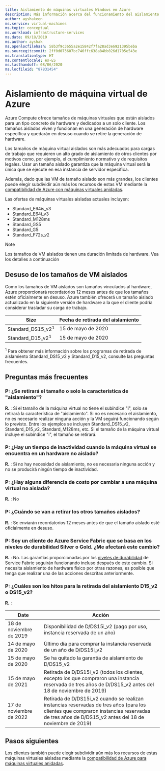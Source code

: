 ```yaml
---
title: Aislamiento de máquinas virtuales Windows en Azure
description: Más información acerca del funcionamiento del aislamiento de máquinas virtuales en Azure.
author: ayshakeen
ms.service: virtual-machines
ms.topic: conceptual
ms.workload: infrastructure-services
ms.date: 09/18/2019
ms.author: ayshak
ms.openlocfilehash: 58b3f9c3655a2e15842f7fa28ad3e6921395beba
ms.sourcegitcommit: 2ff0d073607bc746ffc638a84bb026d1705e543e
ms.translationtype: HT
ms.contentlocale: es-ES
ms.lasthandoff: 08/06/2020
ms.locfileid: "87831454"
---
```

# <a name="virtual-machine-isolation-in-azure"></a>Aislamiento de máquina virtual de Azure

Azure Compute ofrece tamaños de máquinas virtuales que están aislados para un tipo concreto de hardware y dedicados a un solo cliente. Los tamaños aislados viven y funcionan en una generación de hardware específica y quedarán en desuso cuando se retire la generación de hardware.

Los tamaños de máquina virtual aislados son más adecuados para cargas de trabajo que requieren un alto grado de aislamiento de otros clientes por motivos como, por ejemplo, el cumplimiento normativo y de requisitos legales.  Usar un tamaño aislado garantiza que la máquina virtual será la única que se ejecute en esa instancia de servidor específica. 


Además, dado que las VM de tamaño aislado son más grandes, los clientes puede elegir subdividir aún más los recursos de estas VM mediante la [compatibilidad de Azure con máquinas virtuales anidadas](https://azure.microsoft.com/blog/nested-virtualization-in-azure/).

Las ofertas de máquinas virtuales aisladas actuales incluyen:
* Standard_E64is_v3
* Standard_E64i_v3
* Standard_M128ms
* Standard_GS5
* Standard_G5
* Standard_F72s_v2

> [!NOTE]
> Los tamaños de VM aislados tienen una duración limitada de hardware. Vea los detalles a continuación

## <a name="deprecation-of-isolated-vm-sizes"></a>Desuso de los tamaños de VM aislados
Como los tamaños de VM aislados son tamaños vinculados al hardware, Azure proporcionará recordatorios 12 meses antes de que los tamaños estén oficialmente en desuso.  Azure también ofrecerá un tamaño aislado actualizado en la siguiente versión de hardware a la que el cliente podría considerar trasladar su carga de trabajo.

| Size | Fecha de retirada del aislamiento | 
| --- | --- |
| Standard_DS15_v2<sup>1</sup> | 15 de mayo de 2020 |
| Standard_D15_v2<sup>1</sup>  | 15 de mayo de 2020 |

<sup>1</sup>  Para obtener más información sobre los programas de retirada de aislamiento Standard_DS15_v2 y Standard_D15_v2, consulte las preguntas frecuentes.


## <a name="faq"></a>Preguntas más frecuentes
### <a name="q-is-the-size-going-to-get-retired-or-only-isolation-feature-is"></a>P: ¿Se retirará el tamaño o solo la característica de "aislamiento"?
**R.** : Si el tamaño de la máquina virtual no tiene el subíndice "i", solo se retirará la característica de "aislamiento". Si no es necesario el aislamiento, no es necesario realizar ninguna acción y la VM seguirá funcionando según lo previsto. Entre los ejemplos se incluyen Standard_DS15_v2, Standard_D15_v2, Standard_M128ms, etc. Si el tamaño de la máquina virtual incluye el subíndice "i", el tamaño se retirará.

### <a name="q-is-there-a-downtime-when-my-vm-lands-on-a-non-isolated-hardware"></a>P: ¿Hay un tiempo de inactividad cuando la máquina virtual se encuentra en un hardware no aislado?
**R.** : Si no hay necesidad de aislamiento, no es necesaria ninguna acción y no se producirá ningún tiempo de inactividad.

### <a name="q-is-there-any-cost-delta-for-moving-to-a-non-isolated-virtual-machine"></a>P: ¿Hay alguna diferencia de costo por cambiar a una máquina virtual no aislada?
**R.** : No

### <a name="q-when-are-the-other-isolated-sizes-going-to-retire"></a>P: ¿Cuándo se van a retirar los otros tamaños aislados?
**R.** : Se enviarán recordatorios 12 meses antes de que el tamaño aislado esté oficialmente en desuso.

### <a name="q-im-an-azure-service-fabric-customer-relying-on-the-silver-or-gold-durability-tiers-does-this-change-impact-me"></a>P: Soy un cliente de Azure Service Fabric que se basa en los niveles de durabilidad Silver o Gold. ¿Me afectará este cambio?
**R.** : No. Las garantías proporcionadas por los [niveles de durabilidad](../service-fabric/service-fabric-cluster-capacity.md#durability-characteristics-of-the-cluster) de Service Fabric seguirán funcionando incluso después de este cambio. Si necesita aislamiento de hardware físico por otras razones, es posible que tenga que realizar una de las acciones descritas anteriormente. 
 
### <a name="q-what-are-the-milestones-for-d15_v2-or-ds15_v2-isolation-retirement"></a>P: ¿Cuáles son los hitos para la retirada del aislamiento D15_v2 o DS15_v2? 
**R.** : 
 
| Date | Acción |
|---|---| 
| 18 de noviembre de 2019 | Disponibilidad de D/DS15i_v2 (pago por uso, instancia reservada de un año) | 
| 14 de mayo de 2020 | Último día para comprar la instancia reservada de un año de D/DS15i_v2 | 
| 15 de mayo de 2020 | Se ha quitado la garantía de aislamiento de D/DS15_v2 | 
| 15 de mayo de 2021 | Retirada de D/DS15i_v2 (todos los clientes, excepto los que compraron una instancia reservada de tres años de D/DS15_v2 antes del 18 de noviembre de 2019)| 
| 17 de noviembre de 2022 | Retirada de D/DS15i_v2 cuando se realizan instancias reservadas de tres años (para los clientes que compraron instancias reservadas de tres años de D/DS15_v2 antes del 18 de noviembre de 2019) |

## <a name="next-steps"></a>Pasos siguientes

Los clientes también puede elegir subdividir aún más los recursos de estas máquinas virtuales aisladas mediante la [compatibilidad de Azure para máquinas virtuales anidadas](https://azure.microsoft.com/blog/nested-virtualization-in-azure/).